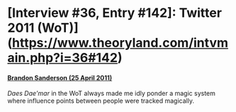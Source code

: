 # [Interview #36, Entry #142]: Twitter 2011 (WoT)](https://www.theoryland.com/intvmain.php?i=36#142)

#### [Brandon Sanderson (25 April 2011)](http://twitter.com/#!/BrandSanderson/status/62610739105505282)

*Daes Dae'mar*
in the WoT always made me idly ponder a magic system where influence points between people were tracked magically.

